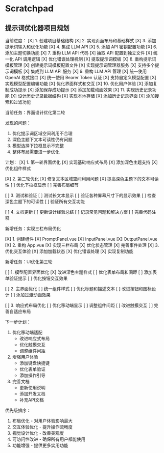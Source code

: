 # Scratchpad

## 提示词优化器项目规划

当前进度：
[X] 1. 创建项目基础结构
[X] 2. 实现页面布局和基础样式
[X] 3. 添加提示词输入和优化功能
[X] 4. 集成 LLM API
[X] 5. 添加 API 密钥配置功能
[X] 6. 添加主题切换功能
[X] 7. 重构 LLM API 代码
  [X] 抽取 API 配置到独立文件
  [X] 统一化 API 调用逻辑
  [X] 优化错误处理机制
  [X] 提取提示词模板
[X] 8. 重构提示词模板管理
  [X] 创建提示词模板配置文件
  [X] 实现提示词管理器服务
  [X] 支持多个提示词模板
  [X] 集成到 LLM API 服务
[X] 9. 重构 LLM API 管理
  [X] 统一使用 OpenAI 格式接口
  [X] 统一使用 Bearer Token 认证
  [X] 支持自定义模型配置
  [X] 实现模型配置编辑功能
  [X] 优化界面样式和交互
[X] 10. 优化用户体验
  [X] 添加复制成功提示
  [X] 添加保存成功提示
  [X] 添加加载动画效果
[X] 11. 实现历史记录功能
  [X] 设计历史记录数据结构
  [X] 实现本地存储
  [X] 添加历史记录界面
  [X] 添加搜索和过滤功能

当前任务：界面设计优化第二轮

发现的问题：
1. 优化提示词区域空间利用不合理
2. 深色主题下文本可读性仍有问题
3. 模型选择下拉框显示不完整
4. 整体布局需要进一步优化

计划：
[X] 1. 第一轮界面优化
   [X] 实现基础响应式布局
   [X] 添加深色主题支持
   [X] 优化组件样式

[X] 2. 第二轮优化
   [X] 修复文本区域空间利用问题
   [X] 提高深色主题下的文本可读性
   [ ] 优化下拉框显示
   [ ] 完善布局细节

[ ] 3. 测试和验证
   [ ] 测试长文本显示
   [ ] 验证各种屏幕尺寸下的显示效果
   [ ] 检查深色主题下的可读性
   [ ] 验证所有交互功能

[ ] 4. 文档更新
   [ ] 更新设计经验总结
   [ ] 记录常见问题和解决方案
   [ ] 完善代码注释

新增任务：实现三栏布局优化

[X] 1. 创建组件
  [X] PromptPanel.vue
  [X] InputPanel.vue
  [X] OutputPanel.vue
[X] 2. 重构 App.vue
  [X] 实现三栏布局
  [X] 优化状态管理
  [X] 完善事件处理
[X] 3. 优化交互体验
  [X] 添加加载状态
  [X] 优化错误处理
  [X] 实现复制功能

新增任务：UI优化第三轮

[ ] 1. 模型配置界面优化
   [X] 改进深色主题样式
   [ ] 优化表单布局和间距
   [ ] 添加表单验证提示
   [ ] 优化按钮交互效果

[ ] 2. 主界面优化
   [ ] 统一组件样式
   [ ] 优化标题和描述文本
   [ ] 改进按钮和图标设计
   [ ] 添加过渡动画效果

[ ] 3. 响应式布局优化
   [ ] 优化移动端显示
   [ ] 调整组件间距
   [ ] 改进触摸交互
   [ ] 完善自适应布局

下一步计划：
1. 优化移动端适配
   - 改进响应式布局
   - 优化触摸交互
   - 调整组件间距
2. 增强用户体验
   - 添加键盘快捷键
   - 优化表单验证
   - 添加操作引导
3. 完善文档
   - 更新使用说明
   - 添加开发文档
   - 补充API文档 

优先级排序：
1. 布局优化 - 对用户体验影响最大
2. 交互体验优化 - 提升操作流畅度
3. 视觉设计优化 - 改善美观度
4. 可访问性改进 - 确保所有用户都能使用
5. 功能增强 - 提供更多实用功能